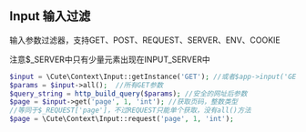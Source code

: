 
## Input  输入过滤

输入参数过滤器，支持GET、POST、REQUEST、SERVER、ENV、COOKIE

注意$_SERVER中只有少量元素出现在INPUT_SERVER中

```php
$input = \Cute\Context\Input::getInstance('GET'); //或者$app->input('GET');
$params = $input->all();  //所有GET参数
$query_string = http_build_query($params); //安全的网址后参数
$page = $input->get('page', 1, 'int'); //获取页码，整数类型
//等同于$_REQUEST['page']，不过REQUEST只能单个获取，没有all()方法
$page = \Cute\Context\Input::request('page', 1, 'int');
```
